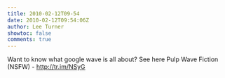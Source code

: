 ```yaml
---
title: 2010-02-12T09-54
date: 2010-02-12T09:54:06Z
author: Lee Turner
showtoc: false
comments: true
---
```


Want to know what google wave is all about? See here Pulp Wave Fiction (NSFW) - http://tr.im/NSyG

